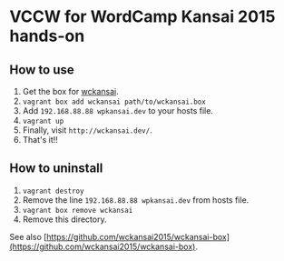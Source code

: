 # VCCW for WordCamp Kansai 2015 hands-on

## How to use

1. Get the box for [wckansai](https://www.dropbox.com/s/br056hbdx9sisaj/package.box).
1. `vagrant box add wckansai path/to/wckansai.box`
1. Add `192.168.88.88 wpkansai.dev` to your hosts file.
1. `vagrant up`
1. Finally, visit `http://wckansai.dev/`.
1. That's it!!

## How to uninstall

1. `vagrant destroy`
1. Remove the line `192.168.88.88 wpkansai.dev` from hosts file.
1. `vagrant box remove wckansai`
1. Remove this directory.


See also [https://github.com/wckansai2015/wckansai-box](https://github.com/wckansai2015/wckansai-box).
